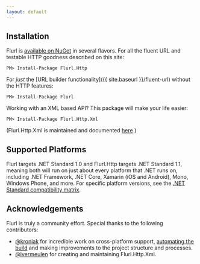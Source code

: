 ```yaml
---
layout: default
---
```


## Installation

Flurl is [available on NuGet](https://www.nuget.org/packages?q=flurl) in several flavors. For all the fluent URL and testable HTTP goodness described on this site:

````
PM> Install-Package Flurl.Http
````

For *just* the [URL builder functionality]({{ site.baseurl }}/fluent-url) without the HTTP features:

````
PM> Install-Package Flurl
````

Working with an XML based API? This package will make your life easier:

````
PM> Install-Package Flurl.Http.Xml
````

(Flurl.Http.Xml is maintained and documented [here](https://github.com/lvermeulen/Flurl.Http.Xml).)

## Supported Platforms

Flurl targets .NET Standard 1.0 and Flurl.Http targets .NET Standard 1.1, meaning both will run on just about every platform that .NET runs on, including .NET Framework, .NET Core, Xamarin (iOS and Android), Mono, Windows Phone, and more. For specific platform versions, see the [.NET Standard compatibility matrix](https://docs.microsoft.com/en-us/dotnet/standard/net-standard).

## Acknowledgements

Flurl is truly a community effort. Special thanks to the following contributors:

- [@kroniak](https://github.com/kroniak) for incredible work on cross-platform support, [automating the build](https://ci.appveyor.com/project/kroniak/flurl/branch/master) and making improvements to the project structure and processes.
- [@lvermeulen](https://github.com/lvermeulen) for creating and maintaining Flurl.Http.Xml.
